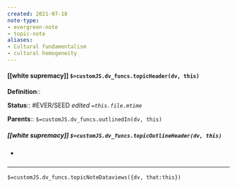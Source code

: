 ```yaml
---
created: 2021-07-18
note-type: 
- evergreen-note
- topic-note
aliases:
- Cultural fundamentalism
- cultural homogeneity
---
```

 
#### [[white supremacy]] `$=customJS.dv_funcs.topicHeader(dv, this)`


**Definition**::

**Status**:: #EVER/SEED 
*edited `=this.file.mtime`*

**Parents**:: 
`$=customJS.dv_funcs.outlinedIn(dv, this)`

##### [[white supremacy]] `$=customJS.dv_funcs.topicOutlineHeader(dv, this)`
- 

### <hr class="dataviews"/>
`$=customJS.dv_funcs.topicNoteDataviews({dv, that:this})`
